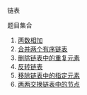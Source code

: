 链表

题目集合

1. [两数相加](./0002_add_two_numbers.ts)
2. [合并两个有序链表](./0021_merge_two_sorted_lists.ts)
3. [删除链表中的重复元素](./0083_remove_duplicates_from_sorted_list.ts)
4. [反转链表](./0206_reverse_linked_list.ts)
5. [移除链表中的指定元素](./0203_remove_linked_list_elements.ts)
6. [两两交换链表中的节点](./0024_swap_nodes_in_pairs.ts)
